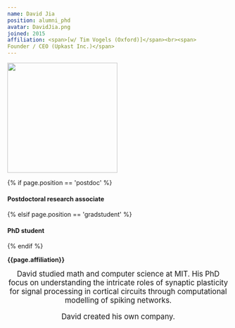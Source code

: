 ```yaml
---
name: David Jia
position: alumni_phd
avatar: DavidJia.png
joined: 2015
affiliation: <span>[w/ Tim Vogels (Oxford)]</span><br><span>
Founder / CEO (Upkast Inc.)</span>
---
```


<img width="250" src="{{site.baseurl}}/images/people/{{page.avatar}}" data-action="zoom">

 {% if page.position == 'postdoc' %}
<h4>Postdoctoral research associate</h4>
 {% elsif page.position == 'gradstudent' %}
<h4>PhD student</h4>
 {% endif %}

<b>{{page.affiliation}}</b>

<header class="masthead text-justify" style="font-size:120%">
David studied math and computer science at MIT. His PhD focus on understanding the intricate roles of synaptic plasticity for signal processing in cortical circuits through computational modelling of spiking networks.

<p>David created his own company.</p>
</header>
<br><br>